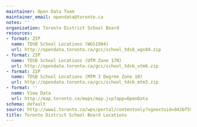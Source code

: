 ```yaml
---
maintainer: Open Data Team
maintainer_email: opendata@toronto.ca
notes: ''
organization: Toronto District School Board
resources:
- format: ZIP
  name: TDSB School Locations (WGS1984)
  url: http://opendata.toronto.ca/gcc/school_tdsb_wgs84.zip
- format: ZIP
  name: TDSB School Locations (UTM Zone 17N)
  url: http://opendata.toronto.ca/gcc/school_tdsb_utm6.zip
- format: ZIP
  name: TDSB School Locations (MTM 3 Degree Zone 10)
  url: http://opendata.toronto.ca/gcc/school_tdsb_mtm3.zip
- format: ''
  name: View Data
  url: http://map.toronto.ca/maps/map.jsp?app=OpenData
schema: default
source: http://www1.toronto.ca/wps/portal/contentonly?vgnextoid=942bf59a84c00310VgnVCM1000003dd60f89RCRD&vgnextchannel=1a66e03bb8d1e310VgnVCM10000071d60f89RCRD
title: Toronto District School Board Locations
---
```


